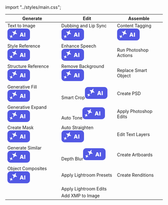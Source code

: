 import "../styles/main.css";

|	Generate	|	Edit	|	Assemble	|
|	-----	|	-------------------	|	---------------------	|
|	<div className="aiImages">Text to Image ![AI](./images/AI_icon.svg)</div>	|	<div className="aiImages">Dubbing and Lip Sync![AI](./images/AI_icon.svg)</div>	|	<div className="aiImages">Content Tagging![AI images](./images/AI_icon.svg)</div>	|
|	<div className="aiImages">Style Reference ![AI images](./images/AI_icon.svg)</div>	|	<div className="aiImages">Enhance Speech![AI images](./images/AI_icon.svg)</div>	|	Run Photoshop Actions	|
|	<div className="aiImages">Structure Reference ![AI](./images/AI_icon.svg)</div>	|	<div className="aiImages">Remove Background![AI images](./images/AI_icon.svg)</div>	|	Replace Smart Object	|
|	<div className="aiImages">Generative Fill ![AI images](./images/AI_icon.svg)</div>	|	<div className="aiImages">Smart Crop![AI images](./images/AI_icon.svg)</div>	|	Create PSD	|
|	<div className="aiImages">Generative Expand  ![AI images](./images/AI_icon.svg)</div>	|	<div className="aiImages">Auto Tone![AI images](./images/AI_icon.svg)</div>	|	Apply Photoshop Edits	|
|	<div className="aiImages">Create Mask ![AI images](./images/AI_icon.svg)</div>	|	<div className="aiImages">Auto Straighten![AI images](./images/AI_icon.svg)</div>	|	Edit Text Layers	|
|	<div className="aiImages">Generate Similar ![AI images](./images/AI_icon.svg)</div>	|	<div className="aiImages">Depth Blur![AI images](./images/AI_icon.svg)</div>	|	Create Artboards	|
|	<div className="aiImages">Object Composites ![AI images](./images/AI_icon.svg)</div>	|	Apply Lightroom Presets	|	Create Renditions	|
|	|	Apply Lightroom Edits	|	|
|	|	Add XMP to Image	|	|
